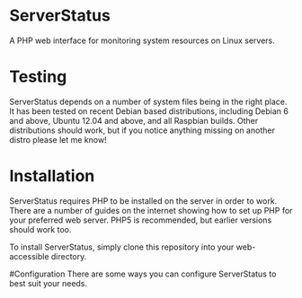 # ServerStatus
A PHP web interface for monitoring system resources on Linux servers.

# Testing
ServerStatus depends on a number of system files being in the right place. It has been tested on recent Debian based distributions, including Debian 6 and above, Ubuntu 12.04 and above, and all Raspbian builds. Other distributions should work, but if you notice anything missing on another distro please let me know!

# Installation
ServerStatus requires PHP to be installed on the server in order to work. There are a number of guides on the internet showing how to set up PHP for your preferred web server. PHP5 is recommended, but earlier versions should work too.

To install ServerStatus, simply clone this repository into your web-accessible directory.

#Configuration
There are some ways you can configure ServerStatus to best suit your needs.
